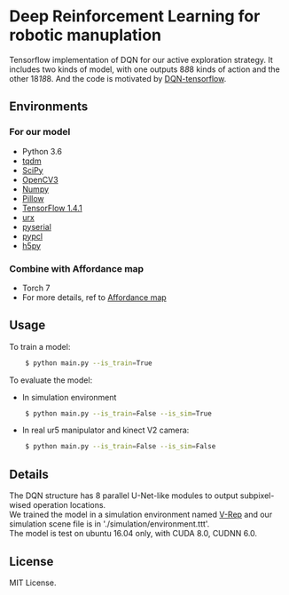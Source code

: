 # Deep Reinforcement Learning for robotic manuplation

Tensorflow implementation of DQN for our active exploration strategy. It includes two kinds of model, with one outputs 8*8*8 kinds of action and the other 18*18*8. And the code is motivated by [DQN-tensorflow](https://github.com/devsisters/DQN-tensorflow).  

## Environments

### For our model

- Python 3.6
- [tqdm](https://github.com/tqdm/tqdm)
- [SciPy](http://www.scipy.org/install.html)
- [OpenCV3](http://opencv.org/)
- [Numpy](http://www.numpy.org/)
- [Pillow](https://python-pillow.org/)
- [TensorFlow 1.4.1](https://github.com/tensorflow/)  
- [urx](https://github.com/SintefManufacturing/python-urx)  
- [pyserial](https://github.com/pyserial/pyserial)  
- [pypcl](https://github.com/cmpute/pypcl)  
- [h5py](https://github.com/h5py/h5py)

### Combine with Affordance map

- Torch 7  
- For more details, ref to [Affordance map](http://arc.cs.princeton.edu)

## Usage

To train a model:

```sh
    $ python main.py --is_train=True
```

To evaluate the model:  

- In simulation environment  

```sh
    $ python main.py --is_train=False --is_sim=True  
```

- In real ur5 manipulator and kinect V2 camera:  

```sh
    $ python main.py --is_train=False --is_sim=False  
```

## Details

The DQN structure has 8 parallel U-Net-like modules to output subpixel-wised operation locations.  
We trained the model in a simulation environment named [V-Rep](http://coppeliarobotics.com/) and our simulation scene file is in './simulation/environment.ttt'.  
The model is test on ubuntu 16.04 only, with CUDA 8.0, CUDNN 6.0.  

## License

MIT License.
